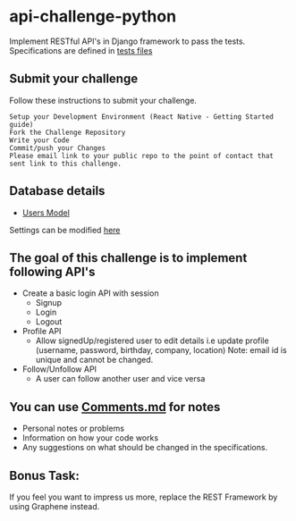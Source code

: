 # api-challenge-python

Implement RESTful API's in Django framework to pass the tests.
Specifications are defined in [tests files](/app/api/tests.py)

## Submit your challenge

Follow these instructions to submit your challenge.

    Setup your Development Environment (React Native - Getting Started guide)
    Fork the Challenge Repository
    Write your Code
    Commit/push your Changes
    Please email link to your public repo to the point of contact that sent link to this challenge.
    
## Database details 
- [Users Model](/app/api/models.py)

Settings can be modified [here](/app/app/settings.py)

## The goal of this challenge is to implement following API's
- Create a basic login API with session
    - Signup
    - Login
    - Logout
- Profile API
    - Allow signedUp/registered user to edit details i.e update profile (username, password, birthday, company, location)
    Note: email id is unique and cannot be changed.
- Follow/Unfollow API
    - A user can follow another user and vice versa

## You can use [Comments.md](comments.md) for notes
- Personal notes or problems
- Information on how your code works
- Any suggestions on what should be changed in the specifications.

## Bonus Task:
If you feel you want to impress us more, replace the REST Framework by using Graphene instead.
